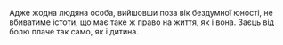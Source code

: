 Адже жодна людяна особа, вийшовши поза вік бездумної юності, не вбиватиме істоти, що має таке ж право на життя, як і вона. Заєць від болю плаче так само, як і дитина.